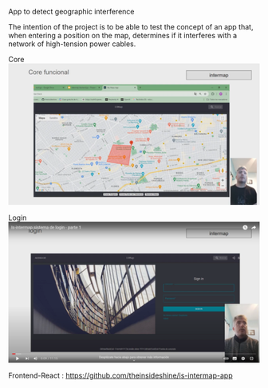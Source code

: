 App to detect geographic interference

The intention of the project is to be able to test the concept of an app that, when entering a position on the map, determines if it interferes with a network of high-tension power cables.



Core
[![Core](images/video-presentacion.png)](https://youtu.be/oUnR56ElMRo )



Login
[![Login](images/video-login1.png)](https://youtu.be/aS63uaGUTG0)




Frontend-React : https://github.com/theinsideshine/is-intermap-app

